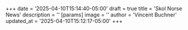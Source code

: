 +++
date = '2025-04-10T15:14:40-05:00'
draft = true
title = 'Skol Norse News'
description = ''
[params]
    image = ''
    author = 'Vincent Buchner'
    updated_at = '2025-04-10T15:12:17-05:00'
+++
